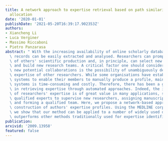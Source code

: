 ```yaml
---
title: A network approach to expertise retrieval based on path similarity and credit
  allocation
date: '2020-01-01'
publishDate: '2021-05-20T16:39:17.902353Z'
authors:
- Xiancheng Li
- Luca Verginer
- Massimo Riccaboni
- Pietro Panzarasa
abstract: " With the increasing availability of online scholarly databases, publication\
  \ records can be easily extracted and analysed. Researchers can promptly keep abreast\
  \ of others' scientific production and, in principle, can select new collaborators\
  \ and build new research teams. A critical factor one should consider when contemplating\
  \ new potential collaborations is the possibility of unambiguously defining the\
  \ expertise of other researchers. While some organisations have established database\
  \ systems to enable their members to manually produce a profile, maintaining such\
  \ systems is time-consuming and costly. Therefore, there has been a growing interest\
  \ in retrieving expertise through automated approaches. Indeed, the identification\
  \ of researchers' expertise is of great value in many applications, such as identifying\
  \ qualified experts to supervise new researchers, assigning manuscripts to reviewers,\
  \ and forming a qualified team. Here, we propose a network-based approach to the\
  \ construction of authors' expertise profiles. Using the MEDLINE corpus as an example,\
  \ we show that our method can be applied to a number of widely used data sets and\
  \ outperforms other methods traditionally used for expertise identification. "
publication:
arxivid: '2009.13958'
featured: false
---
```

